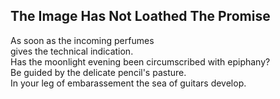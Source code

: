 The Image Has Not Loathed The Promise
-------------------------------------
As soon as the incoming perfumes  
gives the technical indication.  
Has the moonlight evening been circumscribed with epiphany?  
Be guided by the delicate pencil's pasture.  
In your leg of embarassement the sea of guitars develop.  
